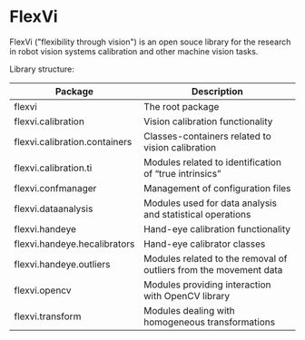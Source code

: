 FlexVi
======

FlexVi ("flexibility through vision") is an open souce library for the research in robot vision systems calibration and other machine vision tasks. 

Library structure:


| Package | Description |
| --- | --- |
| flexvi | The root package |
| flexvi.calibration | Vision calibration functionality |
| flexvi.calibration.containers | Classes-containers related to vision calibration |
| flexvi.calibration.ti | Modules related to identification of “true intrinsics” |
| flexvi.confmanager | Management of configuration files |
| flexvi.dataanalysis | Modules used for data analysis and statistical operations |
| flexvi.handeye | Hand-eye calibration functionality |
| flexvi.handeye.hecalibrators | Hand-eye calibrator classes |
| flexvi.handeye.outliers | Modules related to the removal of outliers from the movement data |
| flexvi.opencv | Modules providing interaction with OpenCV library |
| flexvi.transform | Modules dealing with homogeneous transformations |
